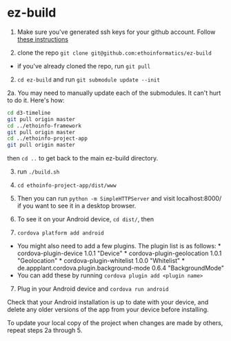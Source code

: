 ez-build
========

1. Make sure you've generated ssh keys for your github account. Follow [these instructions](https://help.github.com/articles/generating-ssh-keys/)

2. clone the repo `git clone git@github.com:ethoinformatics/ez-build`
  *  if you've already cloned the repo, run `git pull`

2. `cd ez-build` and run `git submodule update --init`

2a. You may need to manually update each of the submodules. It can't hurt to do it. Here's how:
 ```bash
 cd d3-timeline
 git pull origin master
 cd ../ethoinfo-framework
 git pull origin master
 cd ../ethoinfo-project-app
 git pull origin master
 ```
  
  then 
  `cd ..` to get back to the main ez-build directory.
 
3. run `./build.sh`

4. `cd ethoinfo-project-app/dist/www`

4. Then you can run `python -m SimpleHTTPServer` and visit localhost:8000/ if you want to see it in a desktop browser.
5. To see it on your Android device, `cd dist/`, then
6. `cordova platform add android`
  *  You might also need to add a few plugins. The plugin list is as follows:
    * cordova-plugin-device 1.0.1 "Device"
    * cordova-plugin-geolocation 1.0.1 "Geolocation"
    * cordova-plugin-whitelist 1.0.0 "Whitelist"
    * de.appplant.cordova.plugin.background-mode 0.6.4 "BackgroundMode"
  *  You can add these by running `cordova plugin add <plugin name>`
7. Plug in your Android device and `cordova run android`

Check that your Android installation is up to date with your device, and delete any older versions of the app from your device before installing.

To update your local copy of the project when changes are made by others, repeat steps 2a through 5.

